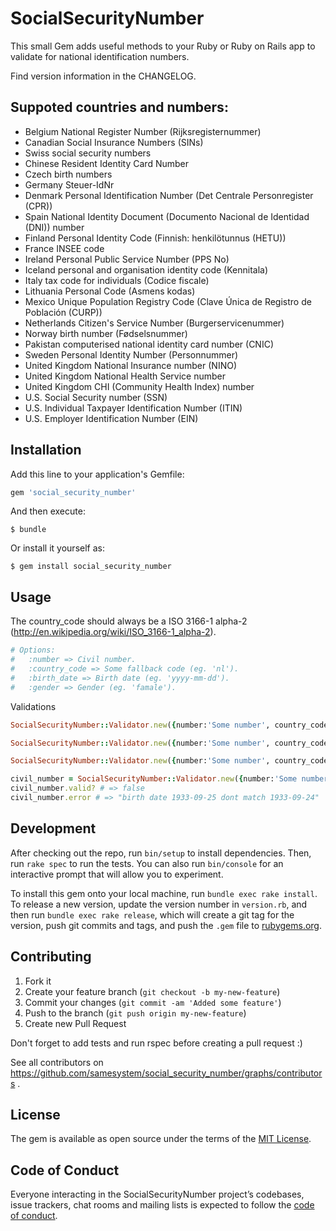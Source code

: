 # SocialSecurityNumber

This small Gem adds useful methods to your Ruby or Ruby on Rails app to validate for national identification numbers.

Find version information in the CHANGELOG.

## Suppoted countries and numbers:

* Belgium National Register Number (Rijksregisternummer)
* Canadian Social Insurance Numbers (SINs)
* Swiss social security numbers
* Chinese Resident Identity Card Number
* Czech birth numbers
* Germany Steuer-IdNr
* Denmark Personal Identification Number (Det Centrale Personregister (CPR))
* Spain National Identity Document (Documento Nacional de Identidad (DNI)) number
* Finland Personal Identity Code (Finnish: henkilötunnus (HETU))
* France INSEE code
* Ireland Personal Public Service Number (PPS No)
* Iceland personal and organisation identity code (Kennitala)
* Italy tax code for individuals (Codice fiscale)
* Lithuania Personal Code (Asmens kodas)
* Mexico Unique Population Registry Code (Clave Única de Registro de Población (CURP))
* Netherlands Citizen's Service Number (Burgerservicenummer)
* Norway birth number (Fødselsnummer)
* Pakistan computerised national identity card number (CNIC)
* Sweden Personal Identity Number (Personnummer)
* United Kingdom National Insurance number (NINO)
* United Kingdom National Health Service number
* United Kingdom CHI (Community Health Index) number
* U.S. Social Security number (SSN)
* U.S. Individual Taxpayer Identification Number (ITIN)
* U.S. Employer Identification Number (EIN)

## Installation

Add this line to your application's Gemfile:

```ruby
gem 'social_security_number'
```

And then execute:

    $ bundle

Or install it yourself as:

    $ gem install social_security_number

## Usage
The country_code should always be a ISO 3166-1 alpha-2 (http://en.wikipedia.org/wiki/ISO_3166-1_alpha-2).
```ruby
# Options:
#   :number => Civil number.
#   :country_code => Some fallback code (eg. 'nl').
#   :birth_date => Birth date (eg. 'yyyy-mm-dd').
#   :gender => Gender (eg. 'famale').
```
Validations
```ruby
SocialSecurityNumber::Validator.new({number:'Some number', country_code:'nl'}).valid? # => true

SocialSecurityNumber::Validator.new({number:'Some number', country_code:'nl', birth_date: 'yyyy-mm-dd'}).valid? # => true

SocialSecurityNumber::Validator.new({number:'Some number', country_code:'nl'}) # => #<SocialSecurityNumber::Validator:0x000000021e2420 @civil_number="Some number", @country_code="NL", @birth_date=birth_date from civil number information, @gender=gender from civil number information>

civil_number = SocialSecurityNumber::Validator.new({number:'Some number', country_code:'nl'})
civil_number.valid? # => false
civil_number.error # => "birth date 1933-09-25 dont match 1933-09-24"
```

## Development

After checking out the repo, run `bin/setup` to install dependencies. Then, run `rake spec` to run the tests. You can also run `bin/console` for an interactive prompt that will allow you to experiment.

To install this gem onto your local machine, run `bundle exec rake install`. To release a new version, update the version number in `version.rb`, and then run `bundle exec rake release`, which will create a git tag for the version, push git commits and tags, and push the `.gem` file to [rubygems.org](https://rubygems.org).

## Contributing

1. Fork it
2. Create your feature branch (`git checkout -b my-new-feature`)
3. Commit your changes (`git commit -am 'Added some feature'`)
4. Push to the branch (`git push origin my-new-feature`)
5. Create new Pull Request

Don't forget to add tests and run rspec before creating a pull request :)

See all contributors on https://github.com/samesystem/social_security_number/graphs/contributors .

## License

The gem is available as open source under the terms of the [MIT License](http://opensource.org/licenses/MIT).

## Code of Conduct

Everyone interacting in the SocialSecurityNumber project’s codebases, issue trackers, chat rooms and mailing lists is expected to follow the [code of conduct](https://github.com/samesystem/social_security_number/blob/master/CODE_OF_CONDUCT.md).
